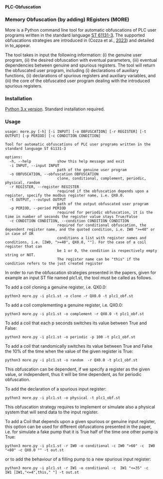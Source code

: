 #### PLC-Obfuscation
### Memory Obfuscation (by adding) REgisters (MORE)
More is a  Python command line tool for automatic obfuscations of  PLC user programs written in the standard language [ST 61131-3](https://webstore.iec.ch/publication/4552). The supported obfuscations strategies are introduced in (Cozza et al., [2023](https://dl.acm.org/doi/fullHtml/10.1145/3600160.3605081)) and detailed in to_appear.

The tool takes in input the following information: (i) the genuine user program, (ii) the desired obfuscation with eventual parameters, (iii) eventual dependencies between genuine and spurious registers. The tool will  return the obfuscated user program, including (i) declarations of auxiliary functions, (ii) declarations of spurious registers and auxiliary variables, and (iii) the core of the obfuscated  user program  dealing with the introduced spurious registers. 

### Installation
[Python 3.x version](https://www.python.org/downloads/). Standard installation required.

### Usage
``` 
usage: more.py [-h] [-i INPUT] [-o OBFUSCATION] [-r REGISTER] [-t OUTPUT] [-p PERIOD] [-c CONDITION CONDITION]

Tool for automatic obfuscations of PLC user programs written in the standard language ST 61131-3

options:
  -h, --help            show this help message and exit
  -i INPUT, --input INPUT
                        path of the genuine user program
  -o OBFUSCATION, --obfuscation OBFUSCATION
                        clone, conditional, complement, periodic, physical, random
  -r REGISTER, --register REGISTER
                        required if the obfuscation depends upon a register, specify the modbus register name, i.e. QX0.0.
  -t OUTPUT, --output OUTPUT
                        path of the output obfuscated user program
  -p PERIOD, --period PERIOD
                        required for periodic obfuscation, it is the time in number of seconds the register value stays True/False
  -c CONDITION CONDITION, --condition CONDITION CONDITION
                        required for conditional obfuscation, the dependent register name, and the quoted condition, i.e. IW0 ">=40" or in case of OR
                        conditions a list with register names and conditions, i.e. [IW0, ">=40", QX0.0, ""]. For the case of a coil register that can
                        be 1 or 0, the condition is respectively empty string or NOT.
                        The register name can be "this" if the condition refers to the just created register

```

In order to run the obfuscation strategies presented in the papers, given for example an input ST file named plc1.st, the tool must be called as follows.


To add a coil cloning a genuine register, i.e. QX0.0:
``` 
python3 more.py -i plc1.st -o clone -r QX0.0 -t plc1_obf.st
```
To add a coil complementing a genuine register, i.e. QX0.0:
``` 
python3 more.py -i plc1.st -o complement -r QX0.0 -t plc1_obf.st
```
To add a coil that each p seconds switches its value between True and False:
``` 
python3 more.py -i plc1.st -o periodic -p 100 -t plc1_obf.st
```
To add a coil that randomically switches its value between True and False the 10\% of the time when the value of the given register is True:
 ``` 
python3 more.py -i plc1.st -o random  -r QX0.0 -t plc1_obf.st
``` 
This obfuscation can be dependent, if we specify a register as the given value, or independent, thus it will be time dependent, as for periodic obfuscation.

To add the declaration of a spurious input register:
``` 
python3 more.py -i plc1.st -o physical -t plc1_obf.st
```
This obfuscation strategy requires to implement or simulate also a physical system that will send data to the input register.

To add a Coil that depends upon a given spurious or genuine input register, this option can be used for different obfuscations presented in the paper, i.e. for simulate a fake pump that it is True half of the time one other pump is True:
```
python3 more.py -i plc1.st -r IW0 -o conditional -c IW0 ">60" -c  IW0 "<80" -c QX0.0 "" -t out.st
```
or to add the behaviour of a filling pump to a new spurious input register:
```
python3 more.py -i plc1.st -r IW1 -o conditional -c  IW1 "<=35" -c  IW1 [IW1,"<=4",this," "] -t out.st
```
